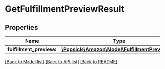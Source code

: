 # GetFulfillmentPreviewResult

## Properties
Name | Type | Description | Notes
------------ | ------------- | ------------- | -------------
**fulfillment_previews** | [**\Popsicle\Amazon\Model\FulfillmentPreviewList**](FulfillmentPreviewList.md) |  | [optional] 

[[Back to Model list]](../../README.md#documentation-for-models) [[Back to API list]](../../README.md#documentation-for-api-endpoints) [[Back to README]](../../README.md)

